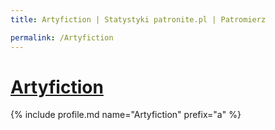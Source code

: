 ```yaml
---
title: Artyfiction | Statystyki patronite.pl | Patromierz

permalink: /Artyfiction
---
```


# [Artyfiction](https://patronite.pl/Artyfiction)

{% include profile.md name="Artyfiction" prefix="a" %}
